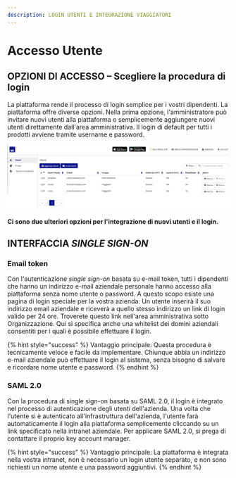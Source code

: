 ```yaml
---
description: LOGIN UTENTI E INTEGRAZIONE VIAGGIATORI
---
```


# Accesso Utente

## OPZIONI DI ACCESSO – Scegliere la procedura di login

La piattaforma rende il processo di login semplice per i vostri dipendenti. La piattaforma offre diverse opzioni. Nella prima opzione, l'amministratore può invitare nuovi utenti alla piattaforma o semplicemente aggiungere nuovi utenti direttamente dall'area amministrativa. Il login di default per tutti i prodotti avviene tramite username e password.

![](../.gitbook/assets/interfaces%20%282%29.jpg)

**Ci sono due ulteriori opzioni per l'integrazione di nuovi utenti e il login.**

## INTERFACCIA _SINGLE SIGN-ON_

### Email token

Con l'autenticazione _single sign-on_ basata su e-mail token, tutti i dipendenti che hanno un indirizzo e-mail aziendale personale hanno accesso alla piattaforma senza nome utente o password. A questo scopo esiste una pagina di login speciale per la vostra azienda. Un utente inserirà il suo indirizzo email aziendale e riceverà a quello stesso indirizzo un link di login valido per 24 ore. Troverete questo link nell'area amministrativa sotto Organizzazione. Qui si specifica anche una whitelist dei domini aziendali consentiti per i quali è possibile effettuare il login.

{% hint style="success" %}
Vantaggio principale: Questa procedura è tecnicamente veloce e facile da implementare. Chiunque abbia un indirizzo e-mail aziendale può effettuare il login al sistema, senza bisogno di salvare e ricordare nome utente e password.
{% endhint %}

### **SAML 2.0**

Con la procedura di single sign-on basata su SAML 2.0, il login è integrato nel processo di autenticazione degli utenti dell'azienda. Una volta che l'utente si è autenticato all'infrastruttura dell'azienda, l'utente farà automaticamente il login alla piattaforma semplicemente cliccando su un link specificato nella intranet aziendale. Per applicare SAML 2.0, si prega di contattare il proprio key account manager.

{% hint style="success" %}
Vantaggio principale: La piattaforma è integrata nella vostra intranet, non è necessario un login utente separato, e non sono richiesti un nome utente e una password aggiuntivi.
{% endhint %}

